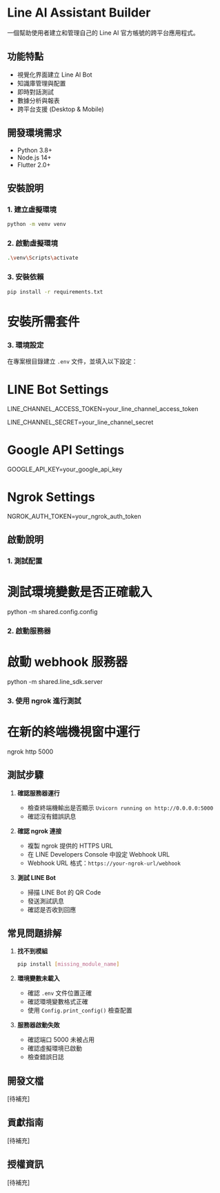 # Line AI Assistant Builder

一個幫助使用者建立和管理自己的 Line AI 官方帳號的跨平台應用程式。

## 功能特點
- 視覺化界面建立 Line AI Bot
- 知識庫管理與配置
- 即時對話測試
- 數據分析與報表
- 跨平台支援 (Desktop & Mobile)

## 開發環境需求
- Python 3.8+
- Node.js 14+
- Flutter 2.0+

## 安裝說明

### 1. 建立虛擬環境

```bash
python -m venv venv
```

### 2. 啟動虛擬環境

```bash
.\venv\Scripts\activate
```

### 3. 安裝依賴

```bash
pip install -r requirements.txt
```


# 安裝所需套件


### 3. 環境設定
在專案根目錄建立 `.env` 文件，並填入以下設定：


# LINE Bot Settings

LINE_CHANNEL_ACCESS_TOKEN=your_line_channel_access_token

LINE_CHANNEL_SECRET=your_line_channel_secret


# Google API Settings

GOOGLE_API_KEY=your_google_api_key


# Ngrok Settings

NGROK_AUTH_TOKEN=your_ngrok_auth_token


## 啟動說明

### 1. 測試配置

# 測試環境變數是否正確載入

python -m shared.config.config


### 2. 啟動服務器

# 啟動 webhook 服務器

python -m shared.line_sdk.server



### 3. 使用 ngrok 進行測試



# 在新的終端機視窗中運行

ngrok http 5000


## 測試步驟

1. **確認服務器運行**
   - 檢查終端機輸出是否顯示 `Uvicorn running on http://0.0.0.0:5000`
   - 確認沒有錯誤訊息

2. **確認 ngrok 連接**
   - 複製 ngrok 提供的 HTTPS URL
   - 在 LINE Developers Console 中設定 Webhook URL
   - Webhook URL 格式：`https://your-ngrok-url/webhook`

3. **測試 LINE Bot**
   - 掃描 LINE Bot 的 QR Code
   - 發送測試訊息
   - 確認是否收到回應

## 常見問題排解

1. **找不到模組**
   ```bash
   pip install [missing_module_name]
   ```

2. **環境變數未載入**
   - 確認 `.env` 文件位置正確
   - 確認環境變數格式正確
   - 使用 `Config.print_config()` 檢查配置

3. **服務器啟動失敗**
   - 確認端口 5000 未被占用
   - 確認虛擬環境已啟動
   - 檢查錯誤日誌

## 開發文檔
[待補充]

## 貢獻指南
[待補充]

## 授權資訊
[待補充]